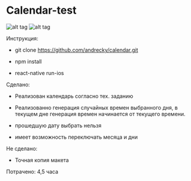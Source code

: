 # Calendar-test
![alt tag](https://scontent-waw1-1.cdninstagram.com/v/t51.2885-15/e15/s480x480/95953210_535330227353784_885224659344490984_n.jpg?_nc_ht=scontent-waw1-1.cdninstagram.com&_nc_cat=100&_nc_ohc=3vr75L9l-c0AX_gLBnS&oh=9e23312a3aec418d49af3ff188adc558&oe=5EDF1055&ig_cache_key=MjMwMzgxOTAzNzQwMTcyNTI2MQ%3D%3D.2)
![alt tag](https://scontent-waw1-1.cdninstagram.com/v/t51.2885-15/e15/p480x480/95801872_283216192693529_3920317934880727034_n.jpg?_nc_ht=scontent-waw1-1.cdninstagram.com&_nc_cat=105&_nc_ohc=f_4i8rJzWRYAX-QIWTL&_nc_tp=4&oh=f37473ae28763d34bf56e05414c376f7&oe=5EDF2B0E&ig_cache_key=MjMwMzgyMjAyOTAwNjAyNjA0NQ%3D%3D.2)


 Инструкция:
- git clone https://github.com/andrecky/calendar.git

- npm install

- react-native run-ios

Сделано: 
- Реализован календарь согласно тех. заданию

- Реализованно генерация случайных времен выбранного дня, в текущем дне генерация времен начинается от текущего времени.

- прошедшую дату выбрать нельзя

- имеет возможность переключать месяца и дни


Не сделано: 

- Точная копия макета

Потрачено: 4,5 часа

